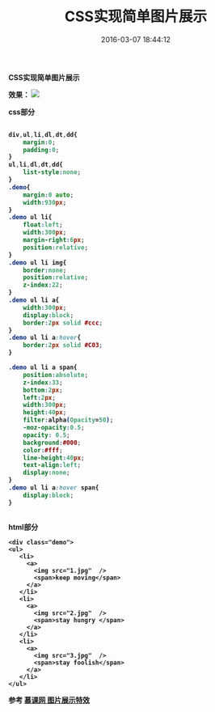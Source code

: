﻿---
title: CSS实现简单图片展示
date: 2016-03-07 18:44:12
tags:
- CSS
- 网站常用特效
- 图片展示
- 商品展示
- 日志
- 前端
categories: 前端
---
<b>CSS实现简单图片展示<b>

  **效果：**
  ![](http://on891bjlf.bkt.clouddn.com/gif/picshow.gif)
  
css部分
```css
  
div,ul,li,dl,dt,dd{
	margin:0;
	padding:0;
}
ul,li,dl,dt,dd{
	list-style:none;
}
.demo{
	margin:0 auto;
	width:930px;
}
.demo ul li{
	float:left;
	width:300px;
	margin-right:6px;
	position:relative;
}
.demo ul li img{
    border:none;
	position:relative;
	z-index:22;
}
.demo ul li a{
	width:300px;
    display:block;
	border:2px solid #ccc;
}
.demo ul li a:hover{
	border:2px solid #C03;
}

.demo ul li a span{
    position:absolute;
	z-index:33;
	bottom:2px;
	left:2px;
	width:300px;
	height:40px;
	filter:alpha(Opacity=50);
	-moz-opacity:0.5;
	opacity: 0.5;
	background:#000;
	color:#fff;
	line-height:40px;
	text-align:left;
	display:none;
}
.demo ul li a:hover span{
	display:block;
}
    
```

html部分

    <div class="demo">
    <ul>
       <li>
         <a>
           <img src="1.jpg"  />
           <span>keep moving</span>
         </a>
       </li>
       <li>
         <a>
           <img src="2.jpg"  />
           <span>stay hungry </span>
         </a>
       </li>
       <li>
         <a>
           <img src="3.jpg"  />
           <span>stay foolish</span>
         </a>
       </li>
    </ul>
 </div>

**参考**
[慕课网 图片展示特效](http://www.imooc.com/learn/31)